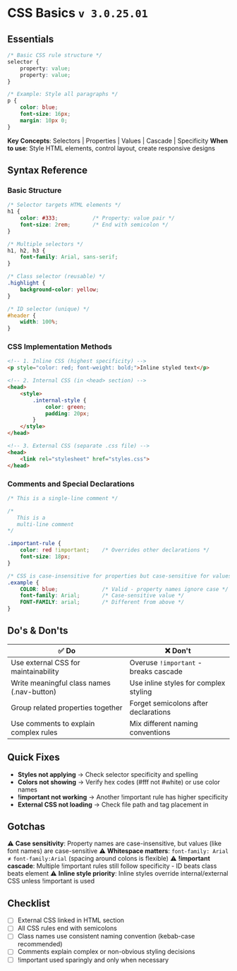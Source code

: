 # CSS Basics `v 3.0.25.01`

## Essentials
```css
/* Basic CSS rule structure */
selector {
    property: value;
    property: value;
}

/* Example: Style all paragraphs */
p {
    color: blue;
    font-size: 16px;
    margin: 10px 0;
}
```

**Key Concepts**: Selectors | Properties | Values | Cascade | Specificity
**When to use**: Style HTML elements, control layout, create responsive designs

## Syntax Reference

### Basic Structure
```css
/* Selector targets HTML elements */
h1 {
    color: #333;           /* Property: value pair */
    font-size: 2rem;       /* End with semicolon */
}

/* Multiple selectors */
h1, h2, h3 {
    font-family: Arial, sans-serif;
}

/* Class selector (reusable) */
.highlight {
    background-color: yellow;
}

/* ID selector (unique) */
#header {
    width: 100%;
}
```

### CSS Implementation Methods
```html
<!-- 1. Inline CSS (highest specificity) -->
<p style="color: red; font-weight: bold;">Inline styled text</p>

<!-- 2. Internal CSS (in <head> section) -->
<head>
    <style>
        .internal-style {
            color: green;
            padding: 20px;
        }
    </style>
</head>

<!-- 3. External CSS (separate .css file) -->
<head>
    <link rel="stylesheet" href="styles.css">
</head>
```

### Comments and Special Declarations
```css
/* This is a single-line comment */

/* 
   This is a 
   multi-line comment 
*/

.important-rule {
    color: red !important;    /* Overrides other declarations */
    font-size: 18px;
}

/* CSS is case-insensitive for properties but case-sensitive for values */
.example {
    COLOR: blue;              /* Valid - property names ignore case */
    font-family: Arial;       /* Case-sensitive value */
    FONT-FAMILY: arial;       /* Different from above */
}
```

## Do's & Don'ts
| ✅ Do | ❌ Don't |
|-------|----------|
| Use external CSS for maintainability | Overuse `!important` - breaks cascade |
| Write meaningful class names (.nav-button) | Use inline styles for complex styling |
| Group related properties together | Forget semicolons after declarations |
| Use comments to explain complex rules | Mix different naming conventions |

## Quick Fixes
- **Styles not applying** → Check selector specificity and spelling
- **Colors not showing** → Verify hex codes (#fff not #white) or use color names
- **!important not working** → Another !important rule has higher specificity
- **External CSS not loading** → Check file path and <link> tag placement in <head>

## Gotchas
⚠️ **Case sensitivity**: Property names are case-insensitive, but values (like font names) are case-sensitive
⚠️ **Whitespace matters**: `font-family: Arial` ≠ `font-family:Arial` (spacing around colons is flexible)
⚠️ **!important cascade**: Multiple !important rules still follow specificity - ID beats class beats element
⚠️ **Inline style priority**: Inline styles override internal/external CSS unless !important is used

## Checklist
- [ ] External CSS linked in HTML <head> section
- [ ] All CSS rules end with semicolons
- [ ] Class names use consistent naming convention (kebab-case recommended)
- [ ] Comments explain complex or non-obvious styling decisions
- [ ] !important used sparingly and only when necessary